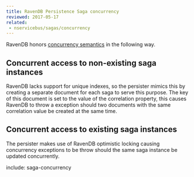 ```yaml
---
title: RavenDB Persistence Saga concurrency
reviewed: 2017-05-17
related:
 - nservicebus/sagas/concurrency
---
```


RavenDB honors [concurrency semantics](/nservicebus/sagas/concurrency.md) in the following way.


## Concurrent access to non-existing saga instances

RavenDB lacks support for unique indexes, so the persister mimics this by creating a separate document for each saga to serve this purpose. The key of this document is set to the value of the correlation property, this causes RavenDB to throw a exception should two documents with the same correlation value be created at the same time.


## Concurrent access to existing saga instances

The persister makes use of RavenDB optimistic locking causing concurrency exceptions to be throw should the same saga instance be updated concurrently.

include: saga-concurrency